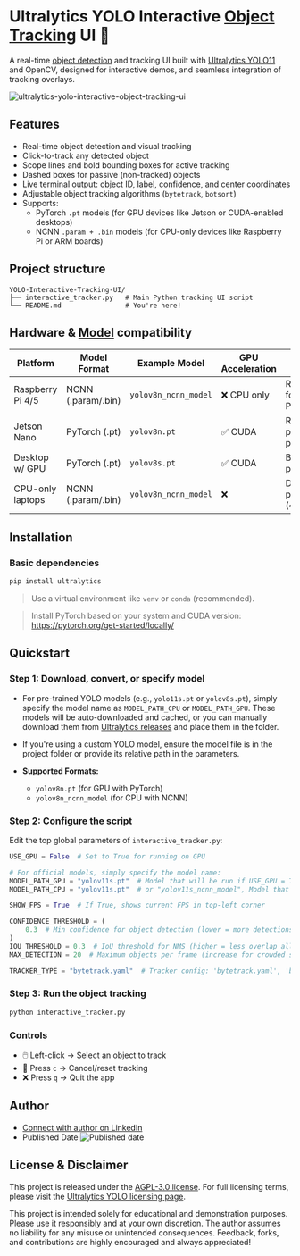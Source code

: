 # Ultralytics YOLO Interactive [Object Tracking](https://docs.ultralytics.com/modes/track/) UI 🎯

A real-time [object detection](https://docs.ultralytics.com/tasks/detect/) and tracking UI built with [Ultralytics YOLO11](https://github.com/ultralytics/ultralytics) and OpenCV, designed for interactive demos, and seamless integration of tracking overlays.

![ultralytics-yolo-interactive-object-tracking-ui](https://github.com/user-attachments/assets/179f62e1-97ba-4345-b7cd-a6aa80681996)

## Features

- Real-time object detection and visual tracking
- Click-to-track any detected object
- Scope lines and bold bounding boxes for active tracking
- Dashed boxes for passive (non-tracked) objects
- Live terminal output: object ID, label, confidence, and center coordinates
- Adjustable object tracking algorithms (`bytetrack`, `botsort`)
- Supports:
  - PyTorch `.pt` models (for GPU devices like Jetson or CUDA-enabled desktops)
  - NCNN `.param + .bin` models (for CPU-only devices like Raspberry Pi or ARM boards)

## Project structure

```
YOLO-Interactive-Tracking-UI/
├── interactive_tracker.py   # Main Python tracking UI script
└── README.md                # You're here!
```

## Hardware & [Model](https://docs.ultralytics.com/models/) compatibility

| Platform         | Model Format       | Example Model        | GPU Acceleration | Notes                           |
| ---------------- | ------------------ | -------------------- | ---------------- | ------------------------------- |
| Raspberry Pi 4/5 | NCNN (.param/.bin) | `yolov8n_ncnn_model` | ❌ CPU only      | Recommended format for Pi/ARM   |
| Jetson Nano      | PyTorch (.pt)      | `yolov8n.pt`         | ✅ CUDA          | Real-time performance possible  |
| Desktop w/ GPU   | PyTorch (.pt)      | `yolov8s.pt`         | ✅ CUDA          | Best performance                |
| CPU-only laptops | NCNN (.param/.bin) | `yolov8n_ncnn_model` | ❌               | Decent performance (~10–15 FPS) |

## Installation

### Basic dependencies

```bash
pip install ultralytics
```

> Use a virtual environment like `venv` or `conda` (recommended).

> Install PyTorch based on your system and CUDA version: https://pytorch.org/get-started/locally/

## Quickstart

### Step 1: Download, convert, or specify model

- For pre-trained YOLO models (e.g., `yolo11s.pt` or `yolov8s.pt`), simply specify the model name as `MODEL_PATH_CPU` or `MODEL_PATH_GPU`. These models will be auto-downloaded and cached, or you can manually download them from [Ultralytics releases](https://github.com/ultralytics/assets/releases) and place them in the folder.
- If you're using a custom YOLO model, ensure the model file is in the project folder or provide its relative path in the parameters.

- **Supported Formats:**
  - `yolov8n.pt` (for GPU with PyTorch)
  - `yolov8n_ncnn_model` (for CPU with NCNN)

### Step 2: Configure the script

Edit the top global parameters of `interactive_tracker.py`:

```python
USE_GPU = False  # Set to True for running on GPU

# For official models, simply specify the model name:
MODEL_PATH_GPU = "yolov11s.pt"  # Model that will be run if USE_GPU = True
MODEL_PATH_CPU = "yolov11s.pt"  # or "yolov11s_ncnn_model", Model that will be run if USE_GPU = False

SHOW_FPS = True  # If True, shows current FPS in top-left corner

CONFIDENCE_THRESHOLD = (
    0.3  # Min confidence for object detection (lower = more detections, possibly more false positives)
)
IOU_THRESHOLD = 0.3  # IoU threshold for NMS (higher = less overlap allowed)
MAX_DETECTION = 20  # Maximum objects per frame (increase for crowded scenes)

TRACKER_TYPE = "bytetrack.yaml"  # Tracker config: 'bytetrack.yaml', 'botsort.yaml', etc.
```

### Step 3: Run the object tracking

```bash
python interactive_tracker.py
```

### Controls

- 🖱️ Left-click → Select an object to track
- 🔄 Press `c` → Cancel/reset tracking
- ❌ Press `q` → Quit the app

## Author

- [Connect with author on LinkedIn](https://www.linkedin.com/in/alireza787b)
- Published Date ![Published date](https://img.shields.io/badge/published_Date-2025--04--01-purple)

## License & Disclaimer

This project is released under the [AGPL-3.0 license](https://github.com/ultralytics/ultralytics/blob/main/LICENSE). For full licensing terms, please visit the [Ultralytics YOLO licensing page](https://github.com/ultralytics/ultralytics/blob/main/LICENSE).

This project is intended solely for educational and demonstration purposes. Please use it responsibly and at your own discretion. The author assumes no liability for any misuse or unintended consequences. Feedback, forks, and contributions are highly encouraged and always appreciated!
